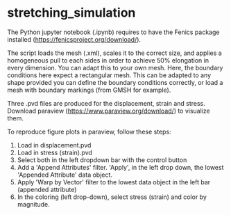 # stretching_simulation

The Python jupyter notebook (.ipynb) requires to have the Fenics package installed (https://fenicsproject.org/download/).

The script loads the mesh (.xml), scales it to the correct size, and applies a homogeneous pull to each sides in order to achieve 50% elongation in every dimension.
You can adapt this to your own mesh. Here, the boundary conditions here expect a rectangular mesh. This can be adapted to any shape provided you can define the boundary conditions correctly, or load a mesh with boundary markings (from GMSH for example). 

Three .pvd files are produced for the displacement, strain and stress. Download paraview (https://www.paraview.org/download/) to visualize them. 

To reproduce figure plots in paraview, follow these steps:
1. Load in displacement.pvd
2. Load in stress (strain).pvd
3. Select both in the left dropdown bar with the control button
4. Add a 'Append Attributes' filter. 'Apply', in the left drop down, the lowest 'Appended Attribute' data object.
5. Apply 'Warp by Vector' filter to the lowest data object in the left bar (appended attribute)
6. In the coloring (left drop-down), select stress (strain) and color by magnitude.
